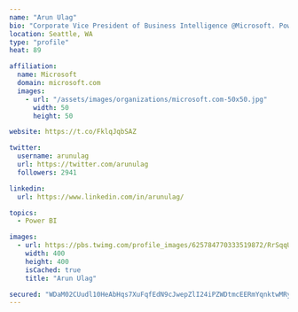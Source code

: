 ```yaml
---
name: "Arun Ulag"
bio: "Corporate Vice President of Business Intelligence @Microsoft. Power BI, Azure Analysis Services, SQL Server Analysis Services, SQL Server Reporting Services"
location: Seattle, WA
type: "profile"
heat: 89

affiliation:
  name: Microsoft
  domain: microsoft.com
  images:
    - url: "/assets/images/organizations/microsoft.com-50x50.jpg"
      width: 50
      height: 50

website: https://t.co/FklqJqbSAZ

twitter:
  username: arunulag
  url: https://twitter.com/arunulag
  followers: 2941

linkedin:
  url: https://www.linkedin.com/in/arunulag/

topics:
  - Power BI

images:
  - url: https://pbs.twimg.com/profile_images/625784770333519872/RrSqqUEZ_400x400.jpg
    width: 400
    height: 400
    isCached: true
    title: "Arun Ulag"

secured: "WDaM02CUudl10HeAbHqs7XuFqfEdN9cJwepZlI24iPZWDtmcEERmYqnktwMRy15TzQQQiknVFUxQ2mhhuyqaA5uN4q6v3xmwD2fOg5MHAh+Y21Ykd8QWZLX/2pWwkbkhmL8wGhpQgr9KczvVW4oNfcn2mrjmX/bK3fO0OMO8TfUqXjqBRhn6hbb4afbldNagP6/O2QQ8WvSOg1lSAaT4k7EbwGdZZQsY9jLU98qFA86ByP0wv4TQLw+3YZYQeAs/Cxf1MWUicT1WalNQizIuHGoHswB/ELIQoVdjxsIIvxJv30Q1EfgHUPQxt6fWKm5IEEtWP8sob8YiE11HJ/o6T4Gk9yLIUeDvZdcyiDGMJGwj0Rpev/UYEZqT/r8S0mP8fSjg4sfeJMiddf3HBkqNqzlpMwjhroRObkg/+r/Iw5g=;Koyme0wYInKIvPUegRWtkA=="
---
```


